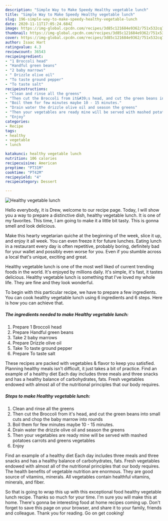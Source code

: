```yaml
---
description: "Simple Way to Make Speedy Healthy vegetable lunch"
title: "Simple Way to Make Speedy Healthy vegetable lunch"
slug: 196-simple-way-to-make-speedy-healthy-vegetable-lunch
date: 2020-11-11T17:05:24.684Z
image: https://img-global.cpcdn.com/recipes/3d85c121684e9362/751x532cq70/healthy-vegetable-lunch-recipe-main-photo.jpg
thumbnail: https://img-global.cpcdn.com/recipes/3d85c121684e9362/751x532cq70/healthy-vegetable-lunch-recipe-main-photo.jpg
cover: https://img-global.cpcdn.com/recipes/3d85c121684e9362/751x532cq70/healthy-vegetable-lunch-recipe-main-photo.jpg
author: Isaac Hart
ratingvalue: 4.3
reviewcount: 36543
recipeingredient:
- "1 Broccoli head"
- "Handful green beans"
- "2 baby marrows"
- " Drizzle olive oil"
- "To taste ground pepper"
- "To taste salt"
recipeinstructions:
- "Clean and rinse all the greens"
- "Then cut the Broccoli from it&#39;s head, and cut the green beans into small cuts and chop the baby marrow into rounds"
- "Boil them for few minutes maybe 10 - 15 minutes."
- "Drain water the drizzle olive oil and season the greens"
- "Then your vegetables are ready mine will be served with mashed potatoes carrots and greens vegetables"
- "Enjoy"
categories:
- Recipe
tags:
- healthy
- vegetable
- lunch

katakunci: healthy vegetable lunch 
nutrition: 106 calories
recipecuisine: American
preptime: "PT31M"
cooktime: "PT42M"
recipeyield: "4"
recipecategory: Dessert

---
```



![Healthy vegetable lunch](https://img-global.cpcdn.com/recipes/3d85c121684e9362/751x532cq70/healthy-vegetable-lunch-recipe-main-photo.jpg)

Hello everybody, it is Drew, welcome to our recipe page. Today, I will show you a way to prepare a distinctive dish, healthy vegetable lunch. It is one of my favorites. This time, I am going to make it a little bit tasty. This is gonna smell and look delicious.

Make this hearty vegetarian quiche at the beginning of the week, slice it up, and enjoy it all week. You can even freeze it for future lunches. Eating lunch in a restaurant every day is often repetitive, probably boring, definitely bad for your wallet and possibly even worse for you. Even if you stumble across a local that&#39;s unique, exciting and great.

Healthy vegetable lunch is one of the most well liked of current trending foods in the world. It's enjoyed by millions daily. It's simple, it's fast, it tastes delicious. Healthy vegetable lunch is something that I've loved my whole life. They are fine and they look wonderful.


To begin with this particular recipe, we have to prepare a few ingredients. You can cook healthy vegetable lunch using 6 ingredients and 6 steps. Here is how you can achieve that.

<!--inarticleads1-->

##### The ingredients needed to make Healthy vegetable lunch:

1. Prepare 1 Broccoli head
1. Prepare Handful green beans
1. Take 2 baby marrows
1. Prepare  Drizzle olive oil
1. Take To taste ground pepper
1. Prepare To taste salt


These recipes are packed with vegetables &amp; flavor to keep you satisfied. Planning healthy meals isn&#39;t difficult, it just takes a bit of practice. Find an example of a healthy diet Each day includes three meals and three snacks and has a healthy balance of carbohydrates, fats. Fresh vegetables endowed with almost all of the nutritional principles that our body requires. 

<!--inarticleads2-->

##### Steps to make Healthy vegetable lunch:

1. Clean and rinse all the greens
1. Then cut the Broccoli from it&#39;s head, and cut the green beans into small cuts and chop the baby marrow into rounds
1. Boil them for few minutes maybe 10 - 15 minutes.
1. Drain water the drizzle olive oil and season the greens
1. Then your vegetables are ready mine will be served with mashed potatoes carrots and greens vegetables
1. Enjoy


Find an example of a healthy diet Each day includes three meals and three snacks and has a healthy balance of carbohydrates, fats. Fresh vegetables endowed with almost all of the nutritional principles that our body requires. The health benefits of vegetable nutrition are enormous. They are good source of vitamins, minerals. All vegetables contain healthful vitamins, minerals, and fiber. 

So that is going to wrap this up with this exceptional food healthy vegetable lunch recipe. Thanks so much for your time. I'm sure you will make this at home. There's gonna be interesting food at home recipes coming up. Don't forget to save this page on your browser, and share it to your family, friends and colleague. Thank you for reading. Go on get cooking!
